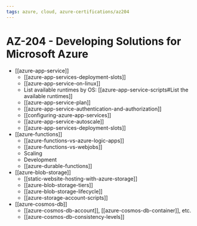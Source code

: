 ```yaml
---
tags: azure, cloud, azure-certifications/az204
---
```


# AZ-204 - Developing Solutions for Microsoft Azure

- [[azure-app-service]]
  - [[azure-app-services-deployment-slots]]
  - [[azure-app-service-on-linux]]
  - List available runtimes by OS: [[azure-app-service-scripts#List the available runtimes]]
  - [[azure-app-service-plan]]
  - [[azure-app-service-authentication-and-authorization]]
  - [[configuring-azure-app-services]]
  - [[azure-app-service-autoscale]]
  - [[azure-app-services-deployment-slots]]
- [[azure-functions]]
  - [[azure-functions-vs-azure-logic-apps]]
  - [[azure-functions-vs-webjobs]]
  - Scaling
  - Development
  - [[azure-durable-functions]]
- [[azure-blob-storage]]
  - [[static-website-hosting-with-azure-storage]]
  - [[azure-blob-storage-tiers]]
  - [[azure-blob-storage-lifecycle]]
  - [[azure-storage-account-scripts]]
- [[azure-cosmos-db]]
  - [[azure-cosmos-db-account]], [[azure-cosmos-db-container]], etc.
  - [[azure-cosmos-db-consistency-levels]]
